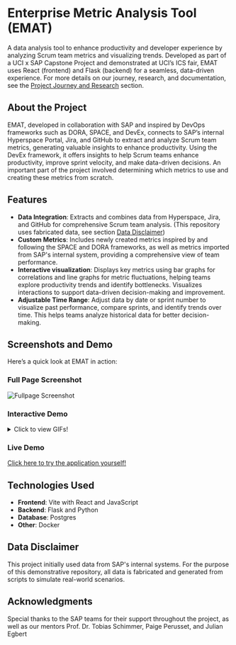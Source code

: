 # Enterprise Metric Analysis Tool (EMAT)

A data analysis tool to enhance productivity and developer experience by analyzing Scrum team metrics and visualizing trends. Developed as part of a UCI x SAP Capstone Project and demonstrated at UCI’s ICS fair, EMAT uses React (frontend) and Flask (backend) for a seamless, data-driven experience. For more details on our journey, research, and documentation, see the [Project Journey and Research](#project-journey-and-research) section.

## About the Project

EMAT, developed in collaboration with SAP and inspired by DevOps frameworks such as DORA, SPACE, and DevEx, connects to SAP’s internal Hyperspace Portal, Jira, and GitHub to extract and analyze Scrum team metrics, generating valuable insights to enhance productivity. Using the DevEx framework, it offers insights to help Scrum teams enhance productivity, improve sprint velocity, and make data-driven decisions. An important part of the project involved determining which metrics to use and creating these metrics from scratch.

## Features

- **Data Integration**: Extracts and combines data from Hyperspace, Jira, and GitHub for comprehensive Scrum team analysis. (This repository uses fabricated data, see section [Data Disclaimer](#data-disclaimer))
- **Custom Metrics**: Includes newly created metrics inspired by and following the SPACE and DORA frameworks, as well as metrics imported from SAP's internal system, providing a comprehensive view of team performance.
- **Interactive visualization**: Displays key metrics using bar graphs for correlations and line graphs for metric fluctuations, helping teams explore productivity trends and identify bottlenecks. Visualizes interactions to support data-driven decision-making and improvement.
- **Adjustable Time Range**: Adjust data by date or sprint number to visualize past performance, compare sprints, and identify trends over time. This helps teams analyze historical data for better decision-making.

## Screenshots and Demo

Here’s a quick look at EMAT in action:

### Full Page Screenshot

![Fullpage Screenshot](https://github.com/user-attachments/assets/71df56a5-4580-4767-be3a-c55a682cf5d8)

### Interactive Demo

<details>
<summary>Click to view GIFs!</summary>

### Adjust Sprint Range (with sprint number or date)

![Recording2024-11-21233522-ezgif com-video-to-gif-converter](https://github.com/user-attachments/assets/110e36a2-4a5b-4b5e-870a-8d24ddfcf90c)

### Correlations Bar Graph

![Recording2024-11-21233625-ezgif com-video-to-gif-converter](https://github.com/user-attachments/assets/ce23284f-17b6-47b7-b8f8-a9981edb404f)

### Data Points Line Graph

![Recording2024-11-21233732-ezgif com-video-to-gif-converter](https://github.com/user-attachments/assets/63438c05-fbfe-4175-b681-e28bb2bdaa67)

</details>

### Live Demo

[Click here to try the application yourself!](https://enterprise-metric-analysis-tool.onrender.com/)

## Technologies Used

- **Frontend**: Vite with React and JavaScript
- **Backend**: Flask and Python
- **Database**: Postgres
- **Other**: Docker

## Data Disclaimer

This project initially used data from SAP's internal systems. For the purpose of this demonstrative repository, all data is fabricated and generated from scripts to simulate real-world scenarios.

## Acknowledgments

Special thanks to the SAP teams for their support throughout the project, as well as our mentors Prof. Dr. Tobias Schimmer, Paige Perusset, and Julian Egbert
